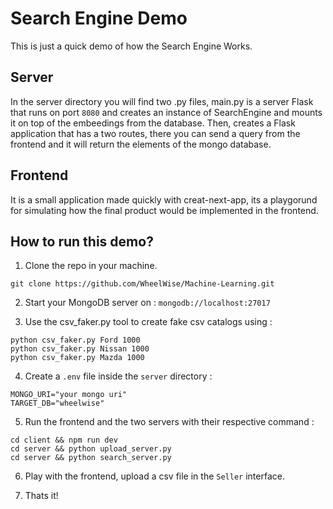 # Search Engine Demo

This is just a quick demo of how the Search Engine Works.

## Server

In the server directory you will find two .py files, main.py is a server Flask that runs on port `8080` and creates an instance of SearchEngine and mounts it on top of the embeedings from the database. Then, creates a Flask application that has a two routes, there you can send a query from the frontend and it will return the elements of the mongo database.

## Frontend

It is a small application made quickly with creat-next-app, its a playgorund for simulating how the final product would be implemented in the frontend.

## How to run this demo?

1. Clone the repo in your machine.

```
git clone https://github.com/WheelWise/Machine-Learning.git
```

2. Start your MongoDB server on : `mongodb://localhost:27017`

3. Use the csv_faker.py tool to create fake csv catalogs using :

```
python csv_faker.py Ford 1000
python csv_faker.py Nissan 1000
python csv_faker.py Mazda 1000
```

4. Create a `.env` file inside the `server` directory :

```
MONGO_URI="your mongo uri"
TARGET_DB="wheelwise"
```

5. Run the frontend and the two servers with their respective command :

```
cd client && npm run dev
cd server && python upload_server.py
cd server && python search_server.py
```

6. Play with the frontend, upload a csv file in the `Seller` interface.

7. Thats it!
